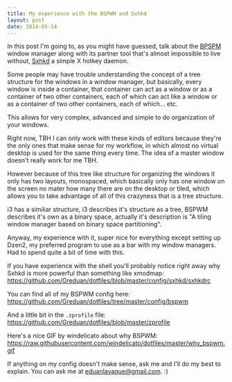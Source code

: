 ```yaml
---
title: My experience with the BSPWM and Sxhkd
layout: post
date: 2014-05-14
---
```


In this post I'm going to, as you might have guessed, talk about the
[BPSPM](https://github.com/baskerville/bspwm/) window manager along with its
partner tool that's almost impossible to live without,
[Sxhkd](https://github.com/baskerville/sxhkd) a simple X hotkey daemon.

Some people may have trouble understanding the concept of a tree structure for
the windows in a window manager, but basically, every window is inside
a container, that container can act as a window or as a container of two other
containers, each of which can act like a window or as a container of two other
containers, each of which... etc.

This allows for very complex, advanced and simple to do organization of your
windows.

Right now, TBH I can only work with these kinds of editors because they're the
only ones that make sense for my workflow, in which almost no virtual desktop is
used for the same thing every time. The idea of a master window doesn't really
work for me TBH.

However because of this tree like structure for organizing the windows it only
has two layouts, monospaced, which basically only has one window on the screen
no mater how many there are on the desktop or tiled, which allows you to take
advantage of all of this crazyness that is a tree structure.

i3 has a similiar structure, i3 describes it's structure as a tree, BSPWM
describes it's own as a binary space, actually it's description is "A tiling
window manager based on binary space partitioning".

Anyway, my experience with it, super nice for everything except setting up
Dzen2, my preferred program to use as a bar with my window managers. Had to
spend quite a bit of time with this.

If you have experience with the shell you'll probably notice right away why
Sxhkd is more powerful than something like xmodmap:
<https://github.com/Greduan/dotfiles/blob/master/config/sxhkd/sxhkdrc>

You can find all of my BSPWM config here:
<https://github.com/Greduan/dotfiles/tree/master/config/bspwm>

And a little bit in the `.zprofile` file:
<https://github.com/Greduan/dotfiles/blob/master/zprofile>

Here's a nice GIF by windelicato about why BSPWM:
<https://raw.githubusercontent.com/windelicato/dotfiles/master/why_bspwm.gif>

If anything on my config doesn't make sense, ask me and I'll do my best to
explain. You can ask me at <eduanlavaque@gmail.com>. :)
